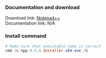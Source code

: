 ### Documentation and download
Download link: [Notepad++](https://notepad-plus-plus.org/downloads/) <br />
Documentation link: N/A <br />

### Install command
```powershell
# Make sure that executable name is correct
cmd /c npp.8.5.4.Installer.x64.exe /S
```
